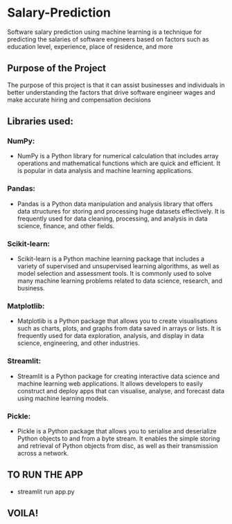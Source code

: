 # Salary-Prediction
Software salary prediction using machine learning is a technique for predicting the salaries of software engineers based on factors such as education level, experience, place of residence, and 
more

## Purpose of the Project 
The purpose of this project is that it can assist businesses and individuals in better understanding the factors that drive software engineer wages and make accurate hiring and compensation decisions

## Libraries used:
### NumPy:
- NumPy is a Python library for numerical calculation that includes array operations and mathematical functions which are quick and efficient. It is popular in data analysis and machine learning applications.

### Pandas:
- Pandas is a Python data manipulation and analysis library that offers data structures for storing and processing huge datasets effectively. It is frequently used for data cleaning, processing, and analysis in data science, finance, and other fields.

### Scikit-learn:
- Scikit-learn is a Python machine learning package that includes a variety of supervised and unsupervised learning algorithms, as well as model selection and assessment tools. It is commonly used to solve many machine learning problems related to data science, research, and business.

### Matplotlib:
- Matplotlib is a Python package that allows you to create visualisations such as charts, plots, and graphs from data saved in arrays or lists. It is frequently used for data exploration, analysis, and display in data science, engineering, and other industries.

### Streamlit:
- Streamlit is a Python package for creating interactive data science and machine learning web applications. It allows developers to easily construct and deploy apps that can visualise, analyse, and forecast data using machine learning models.

### Pickle:
- Pickle is a Python package that allows you to serialise and deserialize Python objects to and from a byte stream. It enables the simple storing and retrieval of Python objects from disc, as well as their transmission across a network.

## TO RUN THE APP 
- streamlit run app.py

## VOILA!
